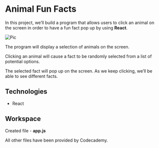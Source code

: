 # Animal Fun Facts

In this project, we’ll build a program that allows users to click an animal on the screen in order to have a fun fact pop up by using **React**.

![Pic](https://content.codecademy.com/courses/React/react_jsx_project_preview.gif "Pic")

The program will display a selection of animals on the screen. 

Clicking an animal will cause a fact to be randomly selected from a list of potential options. 

The selected fact will pop up on the screen. As we keep clicking, we’ll be able to see different facts.

## Technologies
- React

## Workspace
Created file - **app.js**

All other files have been provided by Codecademy.